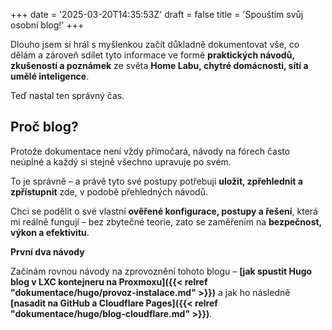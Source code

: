 +++
date = '2025-03-20T14:35:53Z'
draft = false
title = 'Spouštím svůj osobní blog!'
+++

Dlouho jsem si hrál s myšlenkou začít důkladně dokumentovat vše, co dělám a zároveň sdílet tyto informace ve formě **praktických návodů, zkušeností a poznámek** ze světa **Home Labu, chytré domácnosti, sítí a umělé inteligence**.

Teď nastal ten správný čas.
## Proč blog?

Protože dokumentace není vždy přímočará, návody na fórech často neúplné a každý si stejně všechno upravuje po svém.

To je správně – a právě tyto své postupy potřebuji **uložit, zpřehlednit a zpřístupnit** zde, v podobě přehledných návodů.

Chci se podělit o své vlastní **ověřené konfigurace, postupy a řešení**, která mi reálně fungují – bez zbytečné teorie, zato se zaměřením na **bezpečnost, výkon a efektivitu**.

**První dva návody**

Začínám rovnou návody na zprovoznění tohoto blogu – **[jak spustit Hugo blog v LXC kontejneru na Proxmoxu]({{< relref "dokumentace/hugo/provoz-instalace.md" >}})** a jak ho následně **[nasadit na GitHub a Cloudflare Pages]({{< relref "dokumentace/hugo/blog-cloudflare.md" >}})**.